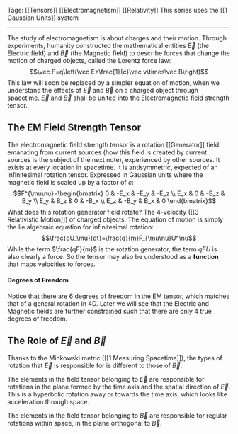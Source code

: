 Tags: [[Tensors]] [[Electromagnetism]] [[Relativity]] 
This series uses the [[1 Gaussian Units]] system
___
The study of electromagnetism is about charges and their motion. Through experiments, humanity constructed the mathematical entities $\vec E$ (the Electric field) and $\vec B$ (the Magnetic field) to describe forces that change the motion of charged objects, called the Lorentz force law:
$$\vec F=q\left(\vec E+\frac{1}{c}\vec v\times\vec B\right)$$
This law will soon be replaced by a simpler equation of motion, when we understand the effects of $\vec E$ and $\vec B$ on a charged object through spacetime. $\vec E$ and $\vec B$ shall be united into the Electromagnetic field strength tensor. 
## The EM Field Strength Tensor
The electromagnetic field strength tensor is a rotation [[Generator]] field emanating from current sources (how this field is created by current sources is the subject of the next note), experienced by other sources. It exists at every location in spacetime. It is antisymmetric, expected of an infinitesimal rotation tensor. Expressed in Gaussian units where the magnetic field is scaled up by a factor of $c$:
$$F^{\mu\nu}=\begin{bmatrix}
0 & -E_x & -E_y & -E_z \\
E_x & 0 & -B_z & B_y \\
E_y & B_z & 0 & -B_x \\
E_z & -B_y & B_x & 0 
\end{bmatrix}$$
What does this rotation generator field rotate? The 4-velocity ([[3 Relativistic Motion]]) of charged objects. The equation of motion is simply the lie algebraic equation for infinitesimal rotation:
$$\frac{dU_\mu}{dt}=\frac{q}{m}F_{\mu\nu}U^\nu$$
While the term $\frac{qF}{m}$ is the rotation generator, the term $qFU$ is also clearly a force. So the tensor may also be understood as a **function** that maps velocities to forces. 
#### Degrees of Freedom
Notice that there are 6 degrees of freedom in the EM tensor, which matches that of a general rotation in 4D. Later we will see that the Electric and Magnetic fields are further constrained such that there are only 4 true degrees of freedom. 
## The Role of $\vec E$ and $\vec B$
Thanks to the Minkowski metric ([[1 Measuring Spacetime]]), the types of rotation that $\vec E$ is responsible for is different to those of $\vec B$. 

The elements in the field tensor belonging to $\vec E$ are responsible for rotations in the plane formed by the time axis and the spatial direction of $\vec E$. This is a hyperbolic rotation away or towards the time axis, which looks like acceleration through space.

The elements in the field tensor belonging to $\vec B$ are responsible for regular rotations within space, in the plane orthogonal to $\vec B$. 